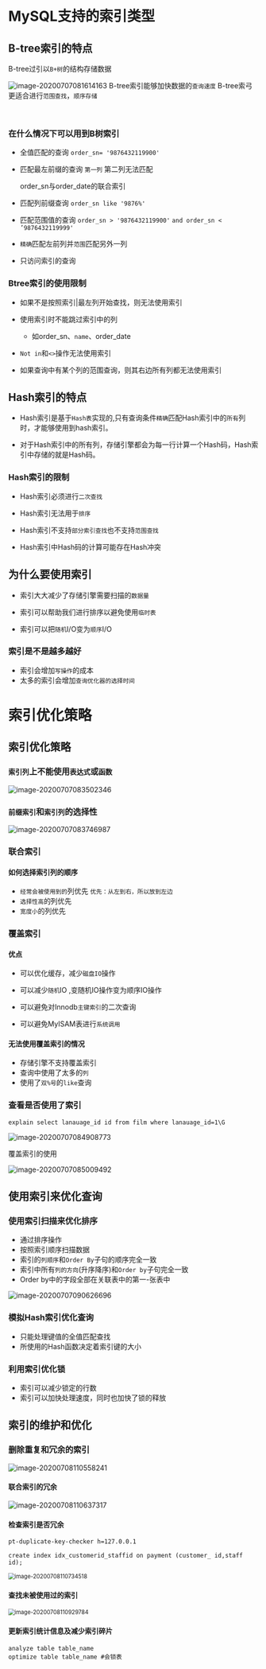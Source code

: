 # MySQL支持的索引类型

## B-tree索引的特点

B-tree过引以`B+树`的结构存储数据

![image-20200707081614163](C:\Users\12605\Desktop\PHP_notes\.img\image-20200707081614163.png)
B-tree索引能够加快数据的`查询速度`
B-tree索弓更适合进行`范围查找`，`顺序存储`

​	

### 在什么情况下可以用到B树索引

- 全值匹配的查询
  	`order_sn= '9876432119900'`

- 匹配最左前缀的查询 `第一列` 第二列无法匹配

  order_sn与order_date的联合索引

- 匹配列前缀查询
  `order_sn like '9876%'`

- 匹配范围值的查询
  `order_sn > '9876432119900'`
  `and order_sn < ’9876432119999'`

- `精确`匹配左前列并`范围`匹配另外一列
- 只访问索引的查询

### Btree索引的使用限制

- 如果不是按照索引|最左列开始查找，则无法使用索引
- 使用索引时不能跳过索引中的列
  - 如order_sn、`name`、order_date

- `Not in`和`<>`操作无法使用索引
- 如果查询中有某个列的范围查询，则其右边所有列都无法使用索引

## Hash索引的特点

- Hash索引是基于`Hash表`实现的,只有查询条件`精确`匹配Hash索引中的`所有`列时，才能够使用到hash索引。

- 对于Hash索引中的所有列，存储引擎都会为每一行计算一个Hash码，Hash索引中存储的就是Hash码。

### Hash索引的限制

- Hash索引必须进行`二次查找`
- Hash索引无法用于`排序`
- Hash索引不支持`部分索引查找`也不支持`范围查找`

- Hash索引中Hash码的计算可能存在Hash冲突

## 为什么要使用索引

- 索引大大减少了存储引擎需要扫描的`数据量`

- 索引可以帮助我们进行排序以避免使用`临时表`
- 索引可以把`随机`I/O变为`顺序`I/O

### 索引是不是越多越好

- 索引会增加`写操作`的成本
- 太多的索引会增加`查询优化器的选择时间`

# 索引优化策略

## 索引优化策略

### `索引列`上不能使用`表达式`或`函数`

![image-20200707083502346](C:\Users\12605\Desktop\PHP_notes\.img\image-20200707083502346.png)

### `前缀索引`和`索引列`的选择性

![image-20200707083746987](C:\Users\12605\Desktop\PHP_notes\.img\image-20200707083746987.png)

### 联合索引

#### 如何选择索引列的顺序

- `经常会被使用到的`列优先	 `优先：从左到右，所以放到左边`
- `选择性高`的列优先
- `宽度小`的列优先

### 覆盖索引

#### 优点

- 可以优化缓存，减少`磁盘IO`操作
- 可以减少`随机`IO ,变随机IO操作变为顺序IO操作
- 可以避免对Innodb`主键索引`的二次查询

- 可以避免MyISAM表进行`系统调用`

#### 无法使用覆盖索引的情况

- 存储引擎不支持覆盖索引
- 查询中使用了太多的`列`
- 使用了`双%号`的`like`查询

### 查看是否使用了索引

```mysql
explain select lanauage_id id from film where lanauage_id=1\G
```

![image-20200707084908773](C:\Users\12605\Desktop\PHP_notes\.img\image-20200707084908773.png)

覆盖索引的使用

![image-20200707085009492](C:\Users\12605\Desktop\PHP_notes\.img\image-20200707085009492.png)

## 使用索引来优化查询

### 使用索引扫描来优化排序

- 通过排序操作
- 按照索引顺序扫描数据
- 索引的`列顺序`和`Order By`子句的顺序完全一致
- 索引中所有`列的方向`(升序降序)和`Order by`子句完全一致
- Order by中的字段全部在关联表中的第一-张表中

![image-20200707090626696](C:\Users\12605\Desktop\PHP_notes\.img\image-20200707090626696.png)

### 模拟Hash索引优化查询

- 只能处理键值的全值匹配查找
- 所使用的Hash函数决定着索引键的大小

### 利用索引优化锁

- 索引可以减少锁定的行数
-  索引可以加快处理速度，同时也加快了锁的释放

## 索引的维护和优化

### 删除重复和冗余的索引

![image-20200708110558241](C:\Users\12605\Desktop\PHP_notes\.img\image-20200708110558241.png)
#### 联合索引的冗余

![image-20200708110637317](C:\Users\12605\Desktop\PHP_notes\.img\image-20200708110637317.png)

#### 检查索引是否冗余

`pt-duplicate-key-checker h=127.0.0.1`

`create index idx_customerid_staffid on payment (customer_ id,staff id);`

<img src="C:\Users\12605\Desktop\PHP_notes\.img\image-20200708110734518.png" alt="image-20200708110734518" style="zoom:80%;" />

#### 查找未被使用过的索引

<img src="C:\Users\12605\Desktop\PHP_notes\.img\image-20200708110929784.png" alt="image-20200708110929784" style="zoom:80%;" />

#### 更新索引统计信息及减少索引碎片

```mysql
analyze table table_name
optimize table table_name #会锁表
```

